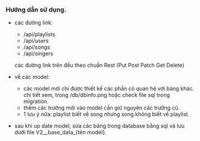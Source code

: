### Hướng dẫn sử dụng.

- các đường link:
  - /api/playlists
  - /api/users
  - /api/songs
  - /api/singers
 
  các đường link trên đều theo chuẩn Rest (Put Post Patch Get Delete)
  
- về các model:
  - các model mới chỉ được thiết kế các phần có quan hệ với bảng khác. chi tiết xem, trong /db/dbinfo.png hoặc check file sql trong migration.
  - thêm các trường mới vào model cần giữ nguyên các trường cũ.
  - 1 lưu ý nữa: playlist biết về song nhưng song không biết về playlist.
  
- sau khi up date model, sửa các bảng trong database bằng sql và lưu dưới file
V2__base_data_{tên model}.  
 